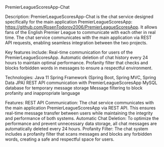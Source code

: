 PremierLeagueScoresApp-Chat

Description: 
PremierLeagueScoresApp-Chat is the chat service designed specifically for the main application PremierLeagueScoresApp: https://github.com/RosenTodorov2006/PremierLeagueScoresApp. It allows fans of the English Premier League to communicate with each other in real time. The chat service communicates with the main application via REST API requests, enabling seamless integration between the two projects.

Key features include:
Real-time communication for users of the PremierLeagueScoresApp.
Automatic deletion of chat history every 24 hours to maintain optimal performance.
Profanity filter that checks and blocks forbidden words in messages to ensure a respectful environment.

Technologies:
Java 11
Spring Framework (Spring Boot, Spring MVC, Spring Data JPA)
REST API communication with PremierLeagueScoresApp
MySQL database for temporary message storage
Message filtering to block profanity and inappropriate language

Features:
REST API Communication: The chat service communicates with the main application PremierLeagueScoresApp via REST API. This ensures real-time message transfer between users while maintaining the integrity and performance of both systems.
Automatic Chat Deletion: To optimize the performance and prevent unnecessary data storage, all chat messages are automatically deleted every 24 hours.
Profanity Filter: The chat system includes a profanity filter that scans messages and blocks any forbidden words, creating a safe and respectful space for users.
